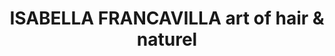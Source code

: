 ---
title: "ISABELLA FRANCAVILLA art of hair & naturel"
url: /luedenscheid/isabella-francavilla-art-of-hair-und-naturel/
shop: Friseur
---